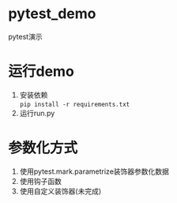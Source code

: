 # pytest_demo
pytest演示

# 运行demo
1. 安装依赖  
`pip install -r requirements.txt`
2. 运行run.py

# 参数化方式
1. 使用pytest.mark.parametrize装饰器参数化数据
2. 使用钩子函数
3. 使用自定义装饰器(未完成)